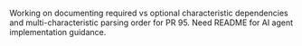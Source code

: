 Working on documenting required vs optional characteristic dependencies and multi-characteristic parsing order for PR 95. Need README for AI agent implementation guidance.
